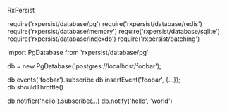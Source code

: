 RxPersist

require('rxpersist/database/pg')
require('rxpersist/database/redis')
require('rxpersist/database/memory')
require('rxpersist/database/sqlite')
require('rxpersist/database/indexdb')
require('rxpersist/batching')


import PgDatabase from 'rxpersist/database/pg'

db = new PgDatabase('postgres://localhost/foobar');

db.events('foobar').subscribe
db.insertEvent('foobar', {...});
db.shouldThrottle()

db.notifier('hello').subscribe(...)
db.notify('hello', 'world')
